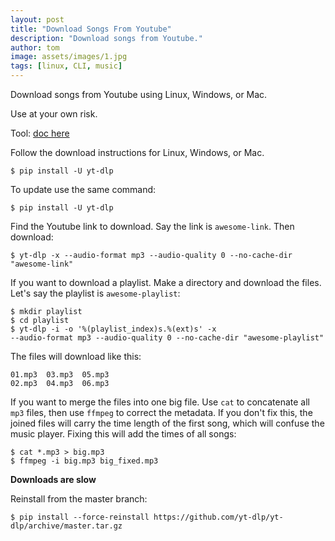 ```yaml
---
layout: post
title: "Download Songs From Youtube"
description: "Download songs from Youtube."
author: tom
image: assets/images/1.jpg
tags: [linux, CLI, music]
---
```


Download songs from Youtube using Linux, Windows, or Mac.

Use at your own risk.

Tool: [doc here](https://github.com/yt-dlp/yt-dlp)

Follow the download instructions for Linux, Windows, or Mac.

	$ pip install -U yt-dlp

To update use the same command:

	$ pip install -U yt-dlp

Find the Youtube link to download. Say the link is `awesome-link`. Then download:

	$ yt-dlp -x --audio-format mp3 --audio-quality 0 --no-cache-dir "awesome-link"

If you want to download a playlist. Make a directory and download the files. Let's say the playlist is `awesome-playlist`:

	$ mkdir playlist
	$ cd playlist
	$ yt-dlp -i -o '%(playlist_index)s.%(ext)s' -x 
	--audio-format mp3 --audio-quality 0 --no-cache-dir "awesome-playlist"

The files will download like this:

	01.mp3  03.mp3  05.mp3
	02.mp3  04.mp3  06.mp3

If you want to merge the files into one big file. Use `cat` to concatenate all `mp3` files, then use `ffmpeg` to correct the metadata. If you don't fix this, the joined files will carry the time length of the first song, which will confuse the music player. Fixing this will add the times of all songs:

	$ cat *.mp3 > big.mp3
	$ ffmpeg -i big.mp3 big_fixed.mp3

**Downloads are slow**

Reinstall from the master branch:

    $ pip install --force-reinstall https://github.com/yt-dlp/yt-dlp/archive/master.tar.gz
